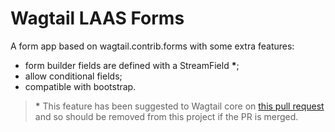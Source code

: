# Wagtail LAAS Forms

A form app based on wagtail.contrib.forms with some extra features:

- form builder fields are defined with a StreamField __*__;
- allow conditional fields;
- compatible with bootstrap.

> __*__ This feature has been suggested to Wagtail core on [this pull request](https://github.com/wagtail/wagtail/pull/12287) and so should be removed from this project if the PR is merged.
